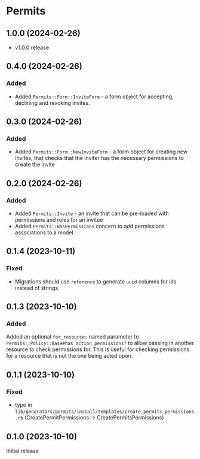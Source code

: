 # Permits

## 1.0.0 (2024-02-26)
- v1.0.0 release

## 0.4.0 (2024-02-26)
### Added
- Added `Permits::Form::InviteForm` - a form object for accepting, declining and revoking invites.

## 0.3.0 (2024-02-26)
### Added
- Added `Permits::Form::NewInviteForm` - a form object for creating new invites, that checks that the inviter has the necessary permissions to create the invite

## 0.2.0 (2024-02-26)
### Added
- Added `Permits::Invite` - an invite that can be pre-loaded with permissions and roles for an invitee
- Added `Permits::HasPermissions` concern to add permissions associations to a model

## 0.1.4 (2023-10-11)
### Fixed
- Migrations should use `reference` to generate `uuid` columns for ids instead of strings.

## 0.1.3 (2023-10-10)
### Added
Added an optional `for_resource:` named parameter to `Permits::Policy::Base#has_action_permissions?` to allow passing in another resource to check permissions for. This is useful for checking permissions for a resource that is not the one being acted upon.

## 0.1.1 (2023-10-10)
### Fixed
- typo in `lib/generators/permits/install/templates/create_permits_permissions.rb` (CreatePermitPermissions -> CreatePermitsPermissions)

## 0.1.0 (2023-10-10)
Initial release
